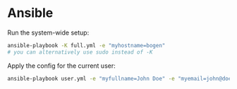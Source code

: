 # Ansible

Run the system-wide setup:
```bash
ansible-playbook -K full.yml -e "myhostname=bogen"
# you can alternatively use sudo instead of -K
```

Apply the config for the current user:
```bash
ansible-playbook user.yml -e "myfullname=John Doe" -e "myemail=john@doe.com" -e "mymailaccount=doe"
```
